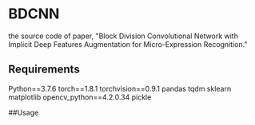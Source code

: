 # BDCNN
the source code of paper, "Block Division Convolutional Network with Implicit Deep Features Augmentation for Micro-Expression Recognition."

## Requirements

Python==3.7.6
torch==1.8.1
torchvision==0.9.1
pandas
tqdm
sklearn
matplotlib
opencv_python==4.2.0.34
pickle

##Usage






